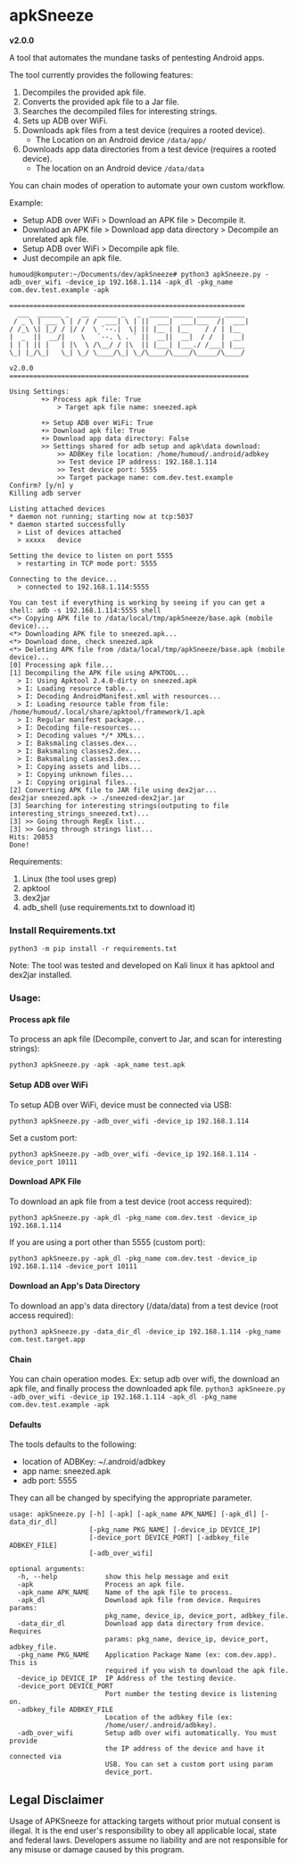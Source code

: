 # apkSneeze
**v2.0.0**

A tool that automates the mundane tasks of pentesting Android apps.

The tool currently provides the following features:
1. Decompiles the provided apk file.
2. Converts the provided apk file to a Jar file.
3. Searches the decompiled files for interesting strings.
4. Sets up ADB over WiFi.
5. Downloads apk files from a test device (requires a rooted device).
    * The Location on an Android device `/data/app/`
6. Downloads app data directories from a test device (requires a rooted device).
    * The location on an Android device `/data/data`

You can chain modes of operation to automate your own custom workflow.

Example:
* Setup ADB over WiFi > Download an APK file > Decompile it.
* Download an APK file > Download app data directory > Decompile an unrelated apk file.
* Setup ADB over WiFi >  Decompile apk file.
* Just decompile an apk file.


```shell
humoud@komputer:~/Documents/dev/apkSneeze# python3 apkSneeze.py -adb_over_wifi -device_ip 192.168.1.114 -apk_dl -pkg_name com.dev.test.example -apk

===========================================================
  ___  ______ _   __  _____ _   _  _____ _____ ______ _____ 
 / _ \ | ___ \ | / / /  ___| \ | ||  ___|  ___|___  /|  ___|
/ /_\ \| |_/ / |/ /  \ `--.|  \| || |__ | |__    / / | |__  
|  _  ||  __/|    \   `--. \ . ` ||  __||  __|  / /  |  __| 
| | | || |   | |\  \ /\__/ / |\  || |___| |___./ /___| |___ 
\_| |_/\_|   \_| \_/ \____/\_| \_/\____/\____/\_____/\____/

v2.0.0
============================================================
    
Using Settings:
        +> Process apk file: True
            > Target apk file name: sneezed.apk

        +> Setup ADB over WiFi: True
        +> Download apk file: True
        +> Download app data directory: False
        >> Settings shared for adb setup and apk\data download:
            >> ADBKey file location: /home/humoud/.android/adbkey
            >> Test device IP address: 192.168.1.114
            >> Test device port: 5555
            >> Target package name: com.dev.test.example
Confirm? [y/n] y
Killing adb server

Listing attached devices
* daemon not running; starting now at tcp:5037
* daemon started successfully
  > List of devices attached
  > xxxxx	device

Setting the device to listen on port 5555
  > restarting in TCP mode port: 5555

Connecting to the device...
  > connected to 192.168.1.114:5555

You can test if everything is working by seeing if you can get a shell: adb -s 192.168.1.114:5555 shell
<*> Copying APK file to /data/local/tmp/apkSneeze/base.apk (mobile device)...
<*> Downloading APK file to sneezed.apk...
<*> Download done, check sneezed.apk
<*> Deleting APK file from /data/local/tmp/apkSneeze/base.apk (mobile device)...
[0] Processing apk file...
[1] Decompiling the APK file using APKTOOL...
  > I: Using Apktool 2.4.0-dirty on sneezed.apk
  > I: Loading resource table...
  > I: Decoding AndroidManifest.xml with resources...
  > I: Loading resource table from file: /home/humoud/.local/share/apktool/framework/1.apk
  > I: Regular manifest package...
  > I: Decoding file-resources...
  > I: Decoding values */* XMLs...
  > I: Baksmaling classes.dex...
  > I: Baksmaling classes2.dex...
  > I: Baksmaling classes3.dex...
  > I: Copying assets and libs...
  > I: Copying unknown files...
  > I: Copying original files...
[2] Converting APK file to JAR file using dex2jar...
dex2jar sneezed.apk -> ./sneezed-dex2jar.jar
[3] Searching for interesting strings(outputing to file interesting_strings_sneezed.txt)...
[3] >> Going through RegEx list...
[3] >> Going through strings list...
Hits: 20853
Done!

```

Requirements:
1. Linux (the tool uses grep)
2. apktool
3. dex2jar
4. adb_shell (use requirements.txt to download it)


### Install Requirements.txt
`python3 -m pip install -r requirements.txt`

Note: The tool was tested and developed on Kali linux it has apktool and dex2jar installed.

### Usage:

#### Process apk file
To process an apk file (Decompile, convert to Jar, and scan for interesting strings):

`python3 apkSneeze.py -apk -apk_name test.apk`

#### Setup ADB over WiFi
To setup ADB over WiFi, device must be connected via USB:

`python3 apkSneeze.py -adb_over_wifi -device_ip 192.168.1.114`

Set a custom port:

`python3 apkSneeze.py -adb_over_wifi -device_ip 192.168.1.114 -device_port 10111`

#### Download APK File

To download an apk file from a test device (root access required):

`python3 apkSneeze.py -apk_dl -pkg_name com.dev.test -device_ip 192.168.1.114`

If you are using a port other than 5555 (custom port):

`python3 apkSneeze.py -apk_dl -pkg_name com.dev.test -device_ip 192.168.1.114 -device_port 10111`


#### Download an App's Data Directory

To download an app's data directory (/data/data) from a test device (root access required):

`python3 apkSneeze.py -data_dir_dl -device_ip 192.168.1.114 -pkg_name com.test.target.app`

#### Chain

You can chain operation modes. Ex: setup adb over wifi, the download an apk file, and finally process the downloaded apk file.
`python3 apkSneeze.py -adb_over_wifi -device_ip 192.168.1.114 -apk_dl -pkg_name com.dev.test.example -apk`

#### Defaults
The tools defaults to the following:
* location of ADBKey: ~/.android/adbkey
* app name: sneezed.apk
* adb port: 5555

They can all be changed by specifying the appropriate parameter.

```shell
usage: apkSneeze.py [-h] [-apk] [-apk_name APK_NAME] [-apk_dl] [-data_dir_dl]
                    [-pkg_name PKG_NAME] [-device_ip DEVICE_IP]
                    [-device_port DEVICE_PORT] [-adbkey_file ADBKEY_FILE]
                    [-adb_over_wifi]

optional arguments:
  -h, --help            show this help message and exit
  -apk                  Process an apk file.
  -apk_name APK_NAME    Name of the apk file to process.
  -apk_dl               Download apk file from device. Requires params:
                        pkg_name, device_ip, device_port, adbkey_file.
  -data_dir_dl          Download app data directory from device. Requires
                        params: pkg_name, device_ip, device_port, adbkey_file.
  -pkg_name PKG_NAME    Application Package Name (ex: com.dev.app). This is
                        required if you wish to download the apk file.
  -device_ip DEVICE_IP  IP Address of the testing device.
  -device_port DEVICE_PORT
                        Port number the testing device is listening on.
  -adbkey_file ADBKEY_FILE
                        Location of the adbkey file (ex:
                        /home/user/.android/adbkey).
  -adb_over_wifi        Setup adb over wifi automatically. You must provide
                        the IP address of the device and have it connected via
                        USB. You can set a custom port using param
                        device_port.
```

## Legal Disclaimer
Usage of APKSneeze for attacking targets without prior mutual consent is illegal. It is the end user's responsibility to obey all applicable local, state and federal laws. Developers assume no liability and are not responsible for any misuse or damage caused by this program.
